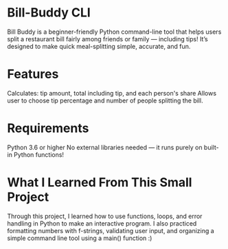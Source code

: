 # Bill-Buddy CLI
Bill Buddy is a beginner-friendly Python command-line tool that helps users split a restaurant bill fairly among friends or family — including tips! It’s designed to make quick meal-splitting simple, accurate, and fun.

# Features
Calculates: tip amount, total including tip, and each person's share
Allows user to choose tip percentage and number of people  splitting the bill. 

# Requirements
Python 3.6 or higher
No external libraries needed — it runs purely on built-in Python functions!

#  What I Learned From This Small Project
Through this project, I learned how to use functions, loops, and error handling in Python to make an interactive program. I also practiced formatting numbers with f-strings, validating user input, and organizing a simple command line tool using a main() function :)
